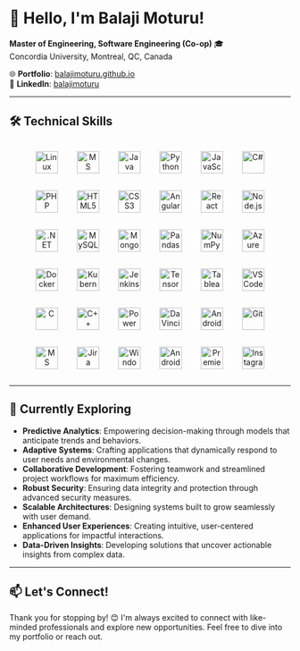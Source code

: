 # 👋 Hello, I'm Balaji Moturu!

**Master of Engineering, Software Engineering (Co-op)** 🎓  
Concordia University, Montreal, QC, Canada  

🌐 **Portfolio**: [balajimoturu.github.io](https://balajimoturu.github.io/)  
💼 **LinkedIn**: [balajimoturu](https://www.linkedin.com/in/balajimoturu/)

---

## 🛠️ Technical Skills

<p align="center">
  <a href="https://www.linux.org/"><img src="https://cdn.worldvectorlogo.com/logos/linux-tux.svg" alt="Linux" width="40" height="40" style="margin: 15px;"/></a>
  <a href="https://www.microsoft.com/en-us/microsoft-365"><img src="https://cdn.worldvectorlogo.com/logos/microsoft-office-2013.svg" alt="MS Office" width="40" height="40" style="margin: 15px;"/></a>  
  <a href="https://www.java.com/"><img src="https://cdn.worldvectorlogo.com/logos/java.svg" alt="Java" width="40" height="40" style="margin: 15px;"/></a>
  <a href="https://www.python.org/"><img src="https://cdn.worldvectorlogo.com/logos/python-5.svg" alt="Python" width="40" height="40" style="margin: 15px;"/></a>
  <a href="https://www.javascript.com/"><img src="https://cdn.worldvectorlogo.com/logos/javascript-1.svg" alt="JavaScript" width="40" height="40" style="margin: 15px;"/></a>
  <a href="https://learn.microsoft.com/en-us/dotnet/csharp/"><img src="https://cdn.worldvectorlogo.com/logos/c--4.svg" alt="C#" width="40" height="40" style="margin: 15px;"/></a>
  <a href="https://www.php.net/"><img src="https://img.icons8.com/officel/80/php-logo.png" alt="PHP" width="40" height="40" style="margin: 15px;"/></a>
  <a href="https://developer.mozilla.org/en-US/docs/Web/HTML"><img src="https://cdn.worldvectorlogo.com/logos/html-1.svg" alt="HTML5" width="40" height="40" style="margin: 15px;"/></a>
  <a href="https://developer.mozilla.org/en-US/docs/Web/CSS"><img src="https://cdn.worldvectorlogo.com/logos/css-3.svg" alt="CSS3" width="40" height="40" style="margin: 15px;"/></a>
  <a href="https://angular.io/"><img src="https://cdn.worldvectorlogo.com/logos/angular-icon.svg" alt="Angular" width="40" height="40" style="margin: 15px;"/></a>
  <a href="https://reactjs.org/"><img src="https://cdn.worldvectorlogo.com/logos/react-2.svg" alt="React" width="40" height="40" style="margin: 15px;"/></a>
  <a href="https://nodejs.org/"><img src="https://cdn.worldvectorlogo.com/logos/nodejs-icon.svg" alt="Node.js" width="40" height="40" style="margin: 15px;"/></a>
  <a href="https://dotnet.microsoft.com/"><img src="https://cdn.worldvectorlogo.com/logos/dot-net-core-7.svg" alt=".NET" width="40" height="40" style="margin: 15px;"/></a>
  <a href="https://www.mysql.com/"><img src="https://img.icons8.com/color/48/000000/mysql-logo.png" alt="MySQL" width="40" height="40" style="margin: 15px;"/></a>
  <a href="https://www.mongodb.com/"><img src="https://cdn.worldvectorlogo.com/logos/mongodb-icon-1.svg" alt="MongoDB" width="40" height="40" style="margin: 15px;"/></a>
  <a href="https://pandas.pydata.org/"><img src="https://img.icons8.com/color/48/000000/pandas.png" alt="Pandas" width="40" height="40" style="margin: 15px;"/></a>
  <a href="https://numpy.org/"><img src="https://img.icons8.com/color/48/000000/numpy.png" alt="NumPy" width="40" height="40" style="margin: 15px;"/></a>
  <a href="https://azure.microsoft.com/"><img src="https://cdn.worldvectorlogo.com/logos/microsoft-azure-3.svg" alt="Azure" width="40" height="40" style="margin: 15px;"/></a>
  <a href="https://www.docker.com/"><img src="https://cdn.worldvectorlogo.com/logos/docker.svg" alt="Docker" width="40" height="40" style="margin: 15px;"/></a>
  <a href="https://kubernetes.io/"><img src="https://img.icons8.com/color/48/000000/kubernetes.png" alt="Kubernetes" width="40" height="40" style="margin: 15px;"/></a>
  <a href="https://www.jenkins.io/"><img src="https://img.icons8.com/color/48/000000/jenkins.png" alt="Jenkins" width="40" height="40" style="margin: 15px;"/></a>
  <a href="https://www.tensorflow.org/"><img src="https://cdn.worldvectorlogo.com/logos/tensorflow-2.svg" alt="TensorFlow" width="40" height="40" style="margin: 15px;"/></a>
  <a href="https://www.tableau.com/"><img src="https://img.icons8.com/color/48/000000/tableau-software.png" alt="Tableau" width="40" height="40" style="margin: 15px;"/></a>
  <a href="https://code.visualstudio.com/"><img src="https://cdn.worldvectorlogo.com/logos/visual-studio-code-1.svg" alt="VS Code" width="40" height="40" style="margin: 15px;"/></a>
  <a href="https://en.wikipedia.org/wiki/C_(programming_language)"><img src="https://cdn.worldvectorlogo.com/logos/c-1.svg" alt="C" width="40" height="40" style="margin: 15px;"/></a>
  <a href="https://en.wikipedia.org/wiki/C%2B%2B"><img src="https://cdn.worldvectorlogo.com/logos/c.svg" alt="C++" width="40" height="40" style="margin: 15px;"/></a>
  <a href="https://powerbi.microsoft.com/"><img src="https://img.icons8.com/color/48/000000/power-bi.png" alt="Power BI" width="40" height="40" style="margin: 15px;"/></a>
  <a href="https://www.blackmagicdesign.com/products/davinciresolve/"><img src="https://img.icons8.com/color/48/000000/davinci-resolve--v1.png" alt="DaVinci Resolve" width="40" height="40" style="margin: 15px;"/></a>
  <a href="https://www.android.com/studio/"><img src="https://cdn.worldvectorlogo.com/logos/android-studio-1.svg" alt="Android Studio" width="40" height="40" style="margin: 15px;"/></a>
  <a href="https://git-scm.com/"><img src="https://cdn.worldvectorlogo.com/logos/git-icon.svg" alt="Git" width="40" height="40" style="margin: 15px;"/></a>
  <a href="https://www.microsoft.com/en-us/microsoft-teams/group-chat-software"><img src="https://cdn.worldvectorlogo.com/logos/microsoft-teams-1.svg" alt="MS Teams" width="40" height="40" style="margin: 15px;"/></a>
  <a href="https://www.atlassian.com/software/jira"><img src="https://cdn.worldvectorlogo.com/logos/jira-3.svg" alt="Jira" width="40" height="40" style="margin: 15px;"/></a>
  <a href="https://www.microsoft.com/en-us/windows"><img src="https://img.icons8.com/color/48/000000/windows-10.png" alt="Windows" width="40" height="40" style="margin: 15px;"/></a>
  <a href="https://www.android.com/"><img src="https://img.icons8.com/color/48/000000/android-os.png" alt="Android" width="40" height="40" style="margin: 15px;"/></a>
  <a href="https://www.adobe.com/products/premiere.html"><img src="https://img.icons8.com/color/48/000000/adobe-premiere-pro.png" alt="Premiere Pro" width="40" height="40" style="margin: 15px;"/></a>
  <a href="https://www.instagram.com/"><img src="https://img.icons8.com/color/48/000000/instagram-new--v1.png" alt="Instagram" width="40" height="40" style="margin: 15px;"/></a>
</p>


---

## 🌱 Currently Exploring

- **Predictive Analytics**: Empowering decision-making through models that anticipate trends and behaviors.
- **Adaptive Systems**: Crafting applications that dynamically respond to user needs and environmental changes.
- **Collaborative Development**: Fostering teamwork and streamlined project workflows for maximum efficiency.
- **Robust Security**: Ensuring data integrity and protection through advanced security measures.
- **Scalable Architectures**: Designing systems built to grow seamlessly with user demand.
- **Enhanced User Experiences**: Creating intuitive, user-centered applications for impactful interactions.
- **Data-Driven Insights**: Developing solutions that uncover actionable insights from complex data.

---

## 📫 Let's Connect!

<!-- <p align="center"> -->
<p>
  Thank you for stopping by! 😊 I'm always excited to connect with like-minded professionals and explore new opportunities. Feel free to dive into my portfolio or reach out.
</p>
